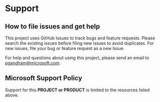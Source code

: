 # Support

## How to file issues and get help  

This project uses GitHub Issues to track bugs and feature requests. Please search the existing 
issues before filing new issues to avoid duplicates.  For new issues, file your bug or 
feature request as a new Issue.

For help and questions about using this project, please send an email to pgandham@microsoft.com. 

## Microsoft Support Policy  

Support for this **PROJECT or PRODUCT** is limited to the resources listed above.

